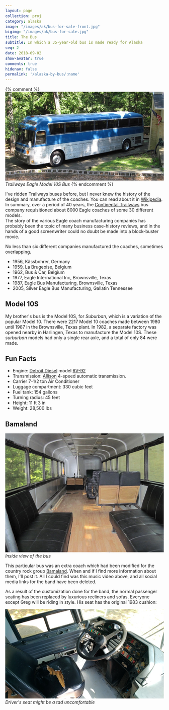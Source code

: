 ```yaml
---
layout: page
collection: proj
category: alaska
image: "/images/ak/bus-for-sale-front.jpg"
bigimg: "/images/ak/bus-for-sale.jpg"
title: The Bus
subtitle: In which a 35-year-old bus is made ready for Alaska
seq: 2
date: 2018-09-02
show-avatar: true
comments: true
hidenav: false
permalink: '/alaska-by-bus/:name'
---
```


{% comment %}
![bus-side-view](/images/ak/bus-for-sale.jpg)
*Trailways Eagle Model 10S Bus*
{% endcomment %}


I've ridden Trailways buses before, but I never knew the 
history of the design and manufacture of the coaches.  You can read about it in
[Wikipedia](https://en.wikipedia.org/wiki/Eagle_Bus).  In summary, 
over a period of 40 years, the 
[Continental Trailways](https://en.wikipedia.org/wiki/Trailways_Transportation_System)
bus company requisitioned about 8000 Eagle coaches of some 30 different models.  
The story of the various Eagle coach manufacturing companies has probably been the topic
of many business case-history reviews, and in the hands of a good screenwriter could 
no doubt be made into a block-buster movie.

No less than six different companies manufactured the coaches, sometimes overlapping.

* 1956, Kässbohrer, Germany
* 1959, La Brugeoise, Belgium
* 1962, Bus & Car, Belgium
* 1977, Eagle International Inc, Brownsville, Texas
* 1987, Eagle Bus Manufacturing, Brownsville, Texas
* 2005, Silver Eagle Bus Manufacturing, Gallatin Tennessee

## Model 10S

My brother's bus is the Model 10S, for *Suburban*,  which is a variation of the popular Model 10.
There were 2217 Model 10 coaches made between 1980 until 1987 in the Brownsville, Texas plant. 
In 1982, a separate factory was opened nearby in Harlingen, Texas to manufacture the Model 10S.
These *surburban* models had only a single rear axle, and a total of only 84 were made.

## Fun Facts 

  * Engine: [Detroit Diesel](https://en.wikipedia.org/wiki/Detroit_Diesel)
  model [6V-92](https://en.wikipedia.org/wiki/Detroit_Diesel_Series_92)
  * Transmission: [Allison](https://en.wikipedia.org/wiki/Allison_Transmission) 
  4-speed automatic transmission. 
  * Carrier 7-1/2 ton Air Conditioner
  * Luggage compartment: 330 cubic feet
  * Fuel tank: 154 gallons
  * Turning radius: 45 feet
  * Height: 11 ft 3 in
  * Weight: 28,500 lbs

## Bamaland

![bus-inside-view](/images/ak/bus-for-sale-inside.jpg)
*Inside view of the bus*

This particular bus was an extra coach which had been modified for the country rock group 
[Bamaland](https://www.dailymotion.com/bamalandmusic).  When and if I find more information
about them, I'll post it.  All I could find was this music video above, and all social media
links for the band have been deleted.  

As a result of the customization done for the band, the normal passenger seating has been 
replaced by luxurious recliners and sofas.  Everyone except Greg will be riding 
in style.  His seat has the original 1983 cushion:

![bus-driver-seat](/images/ak/bus-drivers-seat.jpg)
*Driver's seat might be a tad uncomfortable*




